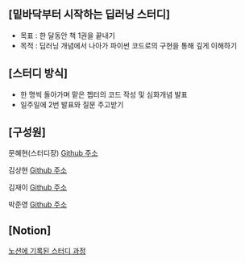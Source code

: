 ## [밑바닥부터 시작하는 딥러닝 스터디]

- 목표 : 한 달동안 책 1권을 끝내기
- 목적 : 딥러닝 개념에서 나아가 파이썬 코드로의 구현을 통해 깊게 이해하기


## [스터디 방식]

- 한 명씩 돌아가며 맡은 쳅터의 코드 작성 및 심화개념 발표
- 일주일에 2번 발표와 질문 주고받기

## [구성원]

문혜현(스터디장) [Github 주소](https://github.com/angelfox4)

김상현 [Github 주소](https://github.com/shkim960520)

김재이 [Github 주소](https://github.com/jaykimm99)

박준영 [Github 주소](https://github.com/pjy970108)


## [Notion]

[노션에 기록된 스터디 과정](https://www.notion.so/DL-from-scratch-9b684af031bb4524b0bcd93c9d4fd2a1)
